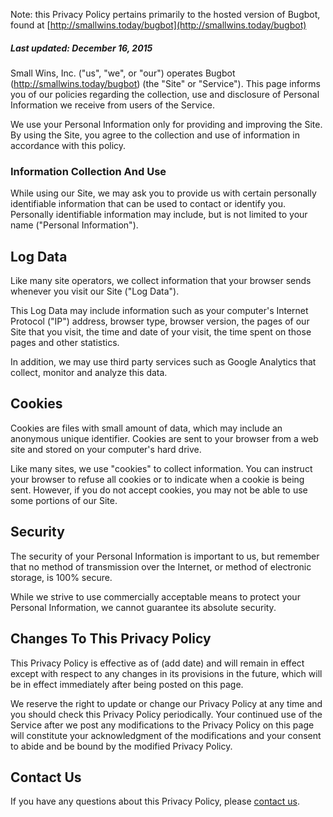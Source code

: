 Note: this Privacy Policy pertains primarily to the hosted version of Bugbot, found at [http://smallwins.today/bugbot](http://smallwins.today/bugbot)

##### Last updated: December 16, 2015

Small Wins, Inc. ("us", "we", or "our") operates Bugbot (http://smallwins.today/bugbot) (the "Site" or "Service"). This page informs you of our policies regarding the collection, use and disclosure of Personal Information we receive from users of the Service.

We use your Personal Information only for providing and improving the Site. By using the Site, you agree to the collection and use of information in accordance with this policy.

### Information Collection And Use

While using our Site, we may ask you to provide us with certain personally identifiable information that can be used to contact or identify you. Personally identifiable information may include, but is not limited to your name ("Personal Information").


## Log Data

Like many site operators, we collect information that your browser sends whenever you visit our Site ("Log Data").

This Log Data may include information such as your computer's Internet Protocol ("IP") address, browser type, browser version, the pages of our Site that you visit, the time and date of your visit, the time spent on those pages and other statistics.

In addition, we may use third party services such as Google Analytics that collect, monitor and analyze this data.


## Cookies

Cookies are files with small amount of data, which may include an anonymous unique identifier. Cookies are sent to your browser from a web site and stored on your computer's hard drive.

Like many sites, we use "cookies" to collect information. You can instruct your browser to refuse all cookies or to indicate when a cookie is being sent. However, if you do not accept cookies, you may not be able to use some portions of our Site.


## Security

The security of your Personal Information is important to us, but remember that no method of transmission over the Internet, or method of electronic storage, is 100% secure.

While we strive to use commercially acceptable means to protect your Personal Information, we cannot guarantee its absolute security.


## Changes To This Privacy Policy

This Privacy Policy is effective as of (add date) and will remain in effect except with respect to any changes in its provisions in the future, which will be in effect immediately after being posted on this page.

We reserve the right to update or change our Privacy Policy at any time and you should check this Privacy Policy periodically. Your continued use of the Service after we post any modifications to the Privacy Policy on this page will constitute your acknowledgment of the modifications and your consent to abide and be bound by the modified Privacy Policy.


## Contact Us

If you have any questions about this Privacy Policy, please [contact us](mailto:hello@smallwins.today).